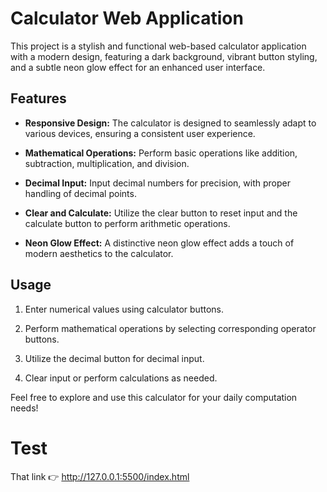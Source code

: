 # Calculator Web Application

This project is a stylish and functional web-based calculator application with a modern design, featuring a dark background, vibrant button styling, and a subtle neon glow effect for an enhanced user interface.

## Features

- **Responsive Design:** The calculator is designed to seamlessly adapt to various devices, ensuring a consistent user experience.
  
- **Mathematical Operations:** Perform basic operations like addition, subtraction, multiplication, and division.
  
- **Decimal Input:** Input decimal numbers for precision, with proper handling of decimal points.
  
- **Clear and Calculate:** Utilize the clear button to reset input and the calculate button to perform arithmetic operations.
  
- **Neon Glow Effect:** A distinctive neon glow effect adds a touch of modern aesthetics to the calculator.

## Usage

1. Enter numerical values using calculator buttons.
  
2. Perform mathematical operations by selecting corresponding operator buttons.
  
3. Utilize the decimal button for decimal input.
  
4. Clear input or perform calculations as needed.

Feel free to explore and use this calculator for your daily computation needs!

# Test
That link 👉 http://127.0.0.1:5500/index.html

